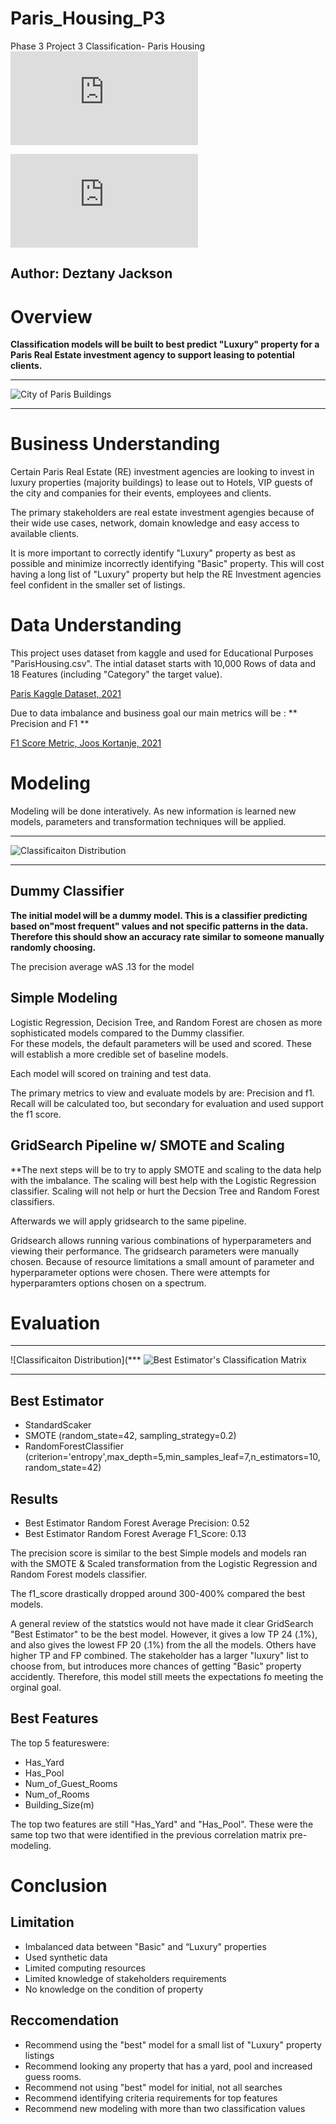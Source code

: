 # Paris_Housing_P3
Phase 3 Project 3 Classification- Paris Housing 
![Presentation Link](https://github.com/Dmvinedata/Paris_Housing_P3/blob/main/Phase3_Project_Presentation_DJackson.pdf) <br>

![Jupyter Notebook Link](https://github.com/Dmvinedata/Paris_Housing_P3/blob/main/p3_paris_notebook.pdf)  <br>

## Author: Deztany Jackson


# Overview

**Classification models will be built to best predict "Luxury" property for a Paris Real Estate investment agency to support leasing to potential clients.**

***
![City of Paris Buildings](https://github.com/Dmvinedata/Paris_Housing_P3/blob/main/images/paris_image.jpg)
***

# Business Understanding


Certain Paris Real Estate (RE) investment agencies are looking to invest in luxury properties (majority buildings) to lease out to Hotels, VIP guests of the city and companies for their events, employees and clients.

The primary stakeholders are real estate investment agengies because of their wide use cases, network, domain knowledge and easy access to available clients.

It is more important to correctly identify "Luxury" property as best as possible and minimize incorrectly identifying "Basic" property. This will cost having a long list of "Luxury" property but help the RE Investment agencies feel confident in the smaller set of listings.

# Data Understanding

This project uses dataset from kaggle and used for Educational Purposes "ParisHousing.csv". The intial dataset starts with 10,000 Rows of data and 18 Features (including "Category" the target value).

[Paris Kaggle Dataset, 2021](https://www.kaggle.com/datasets/mssmartypants/paris-housing-classification)

Due to data imbalance and business goal our main metrics  will be : ** Precision and F1 **

[F1 Score Metric, Joos Kortanje, 2021](https://towardsdatascience.com/the-f1-score-bec2bbc38aa6)

# Modeling

Modeling will be done interatively. As new information is learned new models, parameters and transformation techniques will be applied.

***
![Classificaiton Distribution](https://github.com/Dmvinedata/Paris_Housing_P3/blob/main/images/dist.png)
***

## Dummy Classifier

**The initial model will be a dummy model. This is a classifier predicting based on"most frequent" values and not specific patterns in the data. Therefore this should show an accuracy rate similar to someone manually randomly choosing.**

The precision average wAS .13 for the model<br>

## Simple Modeling

Logistic Regression, Decision Tree, and Random Forest are chosen as more sophisticated models compared to the Dummy classifier.  
For these models, the default parameters will be used and scored. These will establish a more credible set of baseline models.

Each model will scored on training and test data.

The primary metrics to view and evaluate models by are: Precision and f1.  Recall will be calculated too, but secondary for evaluation and used support the f1 score.


## GridSearch Pipeline w/ SMOTE and Scaling

**The next steps will be to try to apply SMOTE and scaling  to the data help with the imbalance. The scaling will best help with the Logistic Regression classifier. Scaling will not help or hurt the Decsion Tree and Random Forest classifiers.

Afterwards we will apply gridsearch to the same pipeline.

Gridsearch allows running various combinations of hyperparameters and viewing their performance. The gridsearch parameters were manually chosen. Because of resource limitations a small amount of parameter and hyperparameter options were chosen. There were attempts for hyperparamters options chosen on a spectrum. 

# Evaluation

***
![Classificaiton Distribution](***
![Best Estimator's Classification Matrix](https://github.com/Dmvinedata/Paris_Housing_P3/blob/main/images/dist.png)
***
## Best Estimator

- StandardScaker
- SMOTE (random_state=42, sampling_strategy=0.2)
- RandomForestClassifier (criterion='entropy',max_depth=5,min_samples_leaf=7,n_estimators=10,    random_state=42)
                                        
## Results

- Best Estimator Random Forest Average Precision: 0.52
- Best Estimator Random Forest Average F1_Score: 0.13

The precision score is similar to the best Simple models and models ran with the SMOTE & Scaled transformation from the Logistic Regression and Random Forest models classifier.

The f1_score drastically dropped around 300-400% compared the best models.

A general review of the statstics would not have made it clear GridSearch "Best Estimator" to be the best model.
However, it gives a low TP 24 (.1%), and also gives the lowest FP 20 (.1%) from the all the models. Others have higher TP and FP combined. The stakeholder has a larger "luxury" list to choose from, but introduces more chances of getting "Basic" property accidently. Therefore, this model still meets the expectations fo meeting the orginal goal. 

## Best Features 
The top 5 featureswere:

- Has_Yard
- Has_Pool
- Num_of_Guest_Rooms
- Num_of_Rooms
- Building_Size(m)

The top two features are still "Has_Yard" and "Has_Pool".  These were the same top two that were identified in the previous correlation matrix pre-modeling. 

# Conclusion

## Limitation

- Imbalanced data between "Basic" and “Luxury" properties
- Used synthetic data
- Limited computing resources
- Limited knowledge of stakeholders requirements
- No knowledge on the condition of property


## Reccomendation

- Recommend using the "best" model for a small  list of "Luxury" property listings
- Recommend looking any property that has a yard, pool and increased guess rooms.
- Recommend not using "best" model for initial, not all searches
- Recommend identifying criteria requirements for top features
- Recommend  new modeling with more than two classification values 

   

